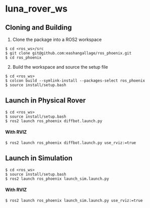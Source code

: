 # luna_rover_ws

## Cloning and Building
1. Clone the package into a ROS2 workspace
```
$ cd <ros_ws>/src
$ git clone git@github.com:eashangallage/ros_phoenix.git
$ cd ros_phoenix
```
2. Build the workspace and source the setup file
```
$ cd <ros_ws>
$ colcon build --symlink-install --packages-select ros_phoenix
$ source install/setup.bash
```

## Launch in Physical Rover
```
$ cd <ros_ws>
$ source install/setup.bash
$ ros2 launch ros_phoenix diffbot.launch.py
```
#### With RVIZ
```
$ ros2 launch ros_phoenix diffbot.launch.py use_rviz:=true
```
## Launch in Simulation
```
$ cd <ros_ws>
$ source install/setup.bash
$ ros2 launch ros_phoenix launch_sim.launch.py
```
#### With RVIZ
```
$ ros2 launch ros_phoenix launch_sim.launch.py use_rviz:=true
```
